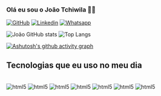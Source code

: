 ### Olá eu sou o João Tchiwila 🙋‍♂️

[![GitHub](https://img.shields.io/badge/GitHub-100000?style=for-the-badge&logo=github&logoColor=white)](https://github.com/JoaoLaurindoTchiwilaJT) 
[![Linkedin](https://img.shields.io/badge/LinkedIn-0077B5?style=for-the-badge&logo=linkedin&logoColor=white)](https://www.linkedin.com/in/jo%C3%A3o-tchiwila-38a85a235/)
[![Whatsapp](https://img.shields.io/badge/WhatsApp-25D366?style=for-the-badge&logo=whatsapp&logoColor=white)](https://web.whatsapp.com/)

![João GitHub stats](https://github-readme-stats.vercel.app/api?username=JoaoLaurindoTchiwilaJT&show_icons=true&theme=radical)
![Top Langs](https://github-readme-stats.vercel.app/api/top-langs/?username=JoaoLaurindoTchiwilaJT&layout=compact)

  [![Ashutosh's github activity graph](https://github-readme-activity-graph.vercel.app/graph?username=JoaoLaurindoTchiwilaJT&custom_title=JoaoLaurindoTchiwilaJT%20%20Contribution%20%20graph&hide_border=true&bg_color=0d1117&title_color=dee5ea&color=1DAFDB&line=1DAFDB&point=1DAFDB)](https://github.com/ashutosh00710/github-readme-activity-graph)
## Tecnologias que eu uso no meu dia

<div style="display: inline_block"><br>
    <img align="center" alt="html5" src="https://img.shields.io/badge/HTML5-E34F26?style=for-the-badge&logo=html5&logoColor=white" />
    <img align="center" alt="html5" src="https://img.shields.io/badge/MySQL-00000F?style=for-the-badge&logo=mysql&logoColor=white" />
    <img align="center" alt="html5" src="https://img.shields.io/badge/Java-FFFFFF?style=for-the-badge&logo=openjdk&logoColor=red" />
    <img align="center" alt="html5" src="https://img.shields.io/badge/React-20232A?style=for-the-badge&logo=react&logoColor=61DAFB" />
    <img align="center" alt="html5" src="https://img.shields.io/badge/Node.js-43853D?style=for-the-badge&logo=node.js&logoColor=white" />
    <img align="center" alt="html5" src="https://img.shields.io/badge/JavaScript-F7DF1E?style=for-the-badge&logo=javascript&logoColor=black" />
    <img align="center" alt="html5" src="https://img.shields.io/badge/TypeScript-007ACC?style=for-the-badge&logo=typescript&logoColor=white" />
</div>
